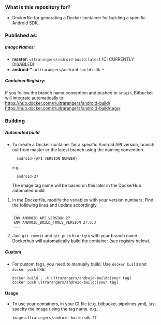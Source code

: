 

### What is this repository for? ###

* Dockerfile for generating a Docker container for building a specific Android SDK.


### Published as:
##### Image Names:
* **master:** `ultrarangers/android-build:latest` (CI CURRENTLY DISABLED)
* **android-*:** `ultrarangers/android-build:sdk-*`


##### Container Registry:
If you follow the branch name convention and pushed to `origin`, Bitbucket will integrate automatically to:
      https://hub.docker.com/r/ultrarangers/android-build/
      https://hub.docker.com/r/ultrarangers/android-build/tags/

### Building
##### Automated build
* To create a Docker container for a specific Android API version, branch out from master or the latest branch using the naming convention

        android-{API VERSION NUMBER}
    e.g.

        android-27

    The image tag name will be based on this later in the DockerHub automated build.

1. In the Dockerfile, modify the variables with your version numbers:
Find the following lines and update accordingly.
```
    ...
    ENV ANDROID_API_VERSION 27
    ENV ANDROID_BUILD_TOOLS_VERSION 27.0.3
    ...
```
2. Just `git commit` and `git push` to `origin` with your branch name. Dockerhub will automatically build the container (see registry below).

##### Custom
* For custom tags, you need to manually build. Use `docker build` and `docker push` like:

      docker build . -t ultrarangers/android-build:[your tag]
      docker push ultrarangers/android-build:[your tag]



#### Usage
* To use your containers, in your CI file (e.g. bitbucket-pipelines.yml), just specify the image using the tag name. e.g.:

      image:ultrarangers/android-build:sdk-27
